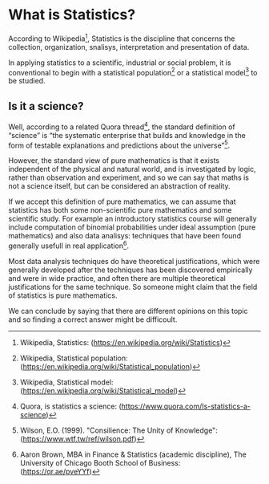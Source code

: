 # What is Statistics?
According to Wikipedia[^1], Statistics is the discipline that concerns the collection, organization, snalisys, interpretation and presentation of data.

In applying statistics to a scientific, industrial or social problem, it is conventional to begin with a statistical population[^2] or a statistical model[^3] to be studied. 

## Is it a science? 
Well, according to a related Quora thread[^4], the standard definition of “science” is “the systematic enterprise that builds and knowledge in the form of testable explanations and predictions about the universe”[^5].

However, the standard view of pure mathematics is that it exists independent of the physical and natural world, and is investigated by logic, rather than observation and experiment, and so we can say that maths is not a science itself, but can be considered an abstraction of reality. 

If we accept this definition of pure mathematics, we can assume that statistics has both some non-scientific pure mathematics and some scientific study. 
For example an introductory statistics course will generally include computation of binomial probabilities under ideal assumption (pure mathematics) and also data analisys: techniques that have been found generally usefull in real application[^6]. 

Most data analysis techniques do have theoretical justifications, which were generally developed after the techniques has been discovered empirically and were in wide practice, and often there are multiple theoretical justifications for the same technique. So someone might claim that the field of statistics is pure mathematics. 

We can conclude by saying that there are different opinions on this topic and so finding a correct answer might be difficoult.

[^1]: Wikipedia, Statistics: (https://en.wikipedia.org/wiki/Statistics)
[^2]: Wikipedia, Statistical population: (https://en.wikipedia.org/wiki/Statistical_population)
[^3]: Wikipedia, Statistical model: (https://en.wikipedia.org/wiki/Statistical_model)
[^4]: Quora, is statistics a science: (https://www.quora.com/Is-statistics-a-science)
[^5]: Wilson, E.O. (1999). "Consilience: The Unity of Knowledge": (https://www.wtf.tw/ref/wilson.pdf)
[^6]: Aaron Brown, MBA in Finance & Statistics (academic discipline), The University of Chicago Booth School of Business: (https://qr.ae/pveYYf) 

